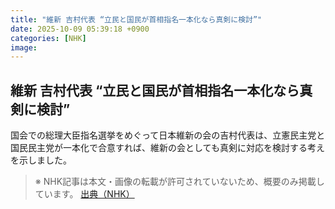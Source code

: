 ```yaml
---
title: "維新 吉村代表 “立民と国民が首相指名一本化なら真剣に検討”"
date: 2025-10-09 05:39:18 +0900
categories: [NHK]
image: 
---
```

## 維新 吉村代表 “立民と国民が首相指名一本化なら真剣に検討”

国会での総理大臣指名選挙をめぐって日本維新の会の吉村代表は、立憲民主党と国民民主党が一本化で合意すれば、維新の会としても真剣に対応を検討する考えを示しました。

> ※ NHK記事は本文・画像の転載が許可されていないため、概要のみ掲載しています。
[出典（NHK）](http://www3.nhk.or.jp/news/html/20251009/k10014945641000.html)
